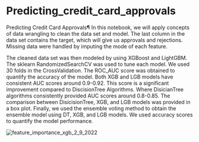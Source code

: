 # Predicting_credit_card_approvals

Predicting Credit Card Approvals¶
In this notebook, we will apply concepts of data wrangling to clean the data set and model. 
The last column in the data set contains the target, which will give us approvals and rejections. 
Missing data were handled by imputing the mode of each feature.

The cleaned data set was then modeled by using XGBoost and LightGBM. 
The sklearn RandomizedSearchCV was used to tune each model. 
We used 30 folds in the CrossValidation. The ROC_AUC score was obtained to quantify the accuracy of the model. 
Both XGB and LGB models have consistent AUC scores around 0.9-0.92. This score is a significant improvement compared to DiscisionTree Algorithms. 
Where DisicianTree algorithms consistently provided AUC scores around 0.8-0.85. 
The comparison between DisicisionTree, XGB, and LGB models was provided in a box plot. 
Finally, we used the ensemble voting method to obtain the ensemble model using DT, XGB, and LGB models. 
We used accuracy scores to quantify the model performance.


![feature_importance_xgb_2_9_2022](https://user-images.githubusercontent.com/42178947/201126900-6c769349-d405-4d33-a0b4-0c41e6fc2ad2.png)
